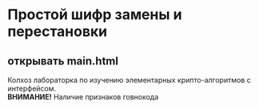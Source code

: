 # Простой шифр замены и перестановки

## открывать main.html

Колхоз лабораторка по изучению элементарных крипто-алгоритмов с интерфейсом. \
**ВНИМАНИЕ!** Наличие признаков говнокода
